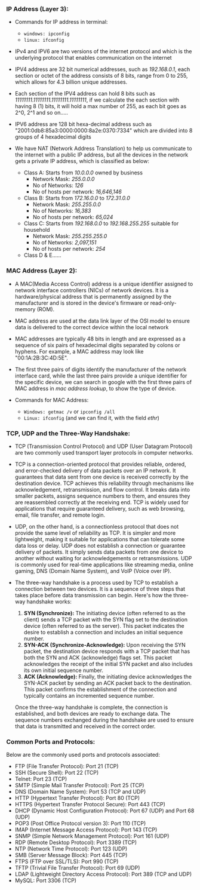 
### IP Address (Layer 3):

- Commands for IP address in terminal:
	- `windows: ipconfig`
	- `linux: ifconfig`

- IPv4 and IPV6 are two versions of the internet protocol and which is the underlying protocol that enables communication on the internet

- IPV4 address are 32 bit numerical addresses, such as *192.168.0.1*, each section or octet of the address consists of 8 bits, range from 0 to 255, which allows for 4.3 billion unique addresses.

- Each section of the IPV4 address can hold 8 bits such as *11111111.11111111.11111111.11111111*, if we calculate the each section with having 8 (1) bits, it will hold a max number of 255, as each bit goes as 2^0, 2^1 and so on.....

- IPV6 address are 128 bit hexa-decimal address such as "2001:0db8:85a3:0000:0000:8a2e:0370:7334" which are divided into 8 groups of 4 hexadecimal digits

- We have NAT (Network Address Translation) to help us communicate to the internet with a public IP address, but all the devices in the network gets a private IP address, which is classified as below:
	- Class A: Starts from *10.0.0.0* owned by business 
		- Network Mask: *255.0.0.0*
		- No of Networks: *126*
		- No of hosts per network: *16,646,146*
	- Class B: Starts from *172.16.0.0* to *172.31.0.0*
		- Network Mask: *255.255.0.0*
		- No of Networks: *16,383*
		- No of hosts per network: *65,024*
	- Class C: Starts from *192.168.0.0* to *192.168.255.255* suitable for household
		- Network Mask: *255.255.255.0*
		- No of Networks: *2,097,151*
		- No of hosts per network: *254*
	- Class D & E......


### MAC Address (Layer 2):

- A MAC(Media Access Control) address is a unique identifier assigned to network interface controllers (NICs) of network devices. It is a hardware/physical address that is permanently assigned by the manufacturer and is stored in the device's firmware or read-only-memory (ROM).

- MAC address are used at the data link layer of the OSI model to ensure data is delivered to the correct device within the local network

- MAC addresses are typically 48 bits in length and are expressed as a sequence of six pairs of hexadecimal digits separated by colons or hyphens. For example, a MAC address may look like "00:1A:2B:3C:4D:5E". 

- The first three pairs of digits identify the manufacturer of the network interface card, while the last three pairs provide a unique identifier for the specific device, we can search in google with the first three pairs of MAC address in *mac address lookup*, to show the type of device.

- Commands for MAC Address:
	- `Windows: getmac /v` or `ipconfig /all`
	- `Linux: ifconfig` (and we can find it, with the field *ethr*)


### TCP, UDP and the Three-Way Handshake:

- TCP (Transmission Control Protocol) and UDP (User Datagram Protocol) are two commonly used transport layer protocols in computer networks.

- TCP is a connection-oriented protocol that provides reliable, ordered, and error-checked delivery of data packets over an IP network. It guarantees that data sent from one device is received correctly by the destination device. TCP achieves this reliability through mechanisms like acknowledgement, retransmission, and flow control. It breaks data into smaller packets, assigns sequence numbers to them, and ensures they are reassembled correctly at the receiving end. TCP is widely used for applications that require guaranteed delivery, such as web browsing, email, file transfer, and remote login.

- UDP, on the other hand, is a connectionless protocol that does not provide the same level of reliability as TCP. It is simpler and more lightweight, making it suitable for applications that can tolerate some data loss or delay. UDP does not establish a connection or guarantee delivery of packets. It simply sends data packets from one device to another without waiting for acknowledgements or retransmissions. UDP is commonly used for real-time applications like streaming media, online gaming, DNS (Domain Name System), and VoIP (Voice over IP).

- The three-way handshake is a process used by TCP to establish a connection between two devices. It is a sequence of three steps that takes place before data transmission can begin. Here's how the three-way handshake works:

	1. **SYN (Synchronize):** The initiating device (often referred to as the client) sends a TCP packet with the SYN flag set to the destination device (often referred to as the server). This packet indicates the desire to establish a connection and includes an initial sequence number.
	2. **SYN-ACK (Synchronize-Acknowledge):** Upon receiving the SYN packet, the destination device responds with a TCP packet that has both the SYN and ACK (acknowledge) flags set. This packet acknowledges the receipt of the initial SYN packet and also includes its own initial sequence number.
	3. **ACK (Acknowledge):** Finally, the initiating device acknowledges the SYN-ACK packet by sending an ACK packet back to the destination. This packet confirms the establishment of the connection and typically contains an incremented sequence number.

	Once the three-way handshake is complete, the connection is established, and both devices are ready to exchange data. The sequence numbers exchanged during the handshake are used to ensure that data is transmitted and received in the correct order.


### Common Ports and Protocols:

Below are the commonly used ports and protocols associated:
- FTP (File Transfer Protocol): Port 21 (TCP)
- SSH (Secure Shell): Port 22 (TCP)
- Telnet: Port 23 (TCP)
- SMTP (Simple Mail Transfer Protocol): Port 25 (TCP)
- DNS (Domain Name System): Port 53 (TCP and UDP)
- HTTP (Hypertext Transfer Protocol): Port 80 (TCP)
- HTTPS (Hypertext Transfer Protocol Secure): Port 443 (TCP)
- DHCP (Dynamic Host Configuration Protocol): Port 67 (UDP) and Port 68 (UDP)
- POP3 (Post Office Protocol version 3): Port 110 (TCP)
- IMAP (Internet Message Access Protocol): Port 143 (TCP)
- SNMP (Simple Network Management Protocol): Port 161 (UDP)
- RDP (Remote Desktop Protocol): Port 3389 (TCP)
- NTP (Network Time Protocol): Port 123 (UDP)
- SMB (Server Message Block): Port 445 (TCP)
- FTPS (FTP over SSL/TLS): Port 990 (TCP)
- TFTP (Trivial File Transfer Protocol): Port 69 (UDP)
- LDAP (Lightweight Directory Access Protocol): Port 389 (TCP and UDP)
- MySQL: Port 3306 (TCP)

